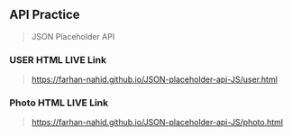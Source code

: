 ## API Practice

> JSON Placeholder API

### USER HTML LIVE Link

> https://farhan-nahid.github.io/JSON-placeholder-api-JS/user.html

### Photo HTML LIVE Link

> https://farhan-nahid.github.io/JSON-placeholder-api-JS/photo.html
